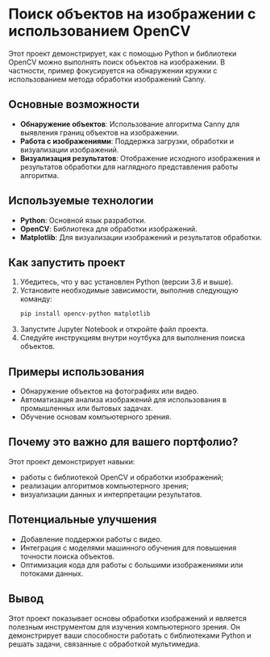# Поиск объектов на изображении с использованием OpenCV

Этот проект демонстрирует, как с помощью Python и библиотеки OpenCV можно выполнять поиск объектов на изображении. В частности, пример фокусируется на обнаружении кружки с использованием метода обработки изображений Canny.

## Основные возможности
- **Обнаружение объектов**: Использование алгоритма Canny для выявления границ объектов на изображении.
- **Работа с изображениями**: Поддержка загрузки, обработки и визуализации изображений.
- **Визуализация результатов**: Отображение исходного изображения и результатов обработки для наглядного представления работы алгоритма.

## Используемые технологии
- **Python**: Основной язык разработки.
- **OpenCV**: Библиотека для обработки изображений.
- **Matplotlib**: Для визуализации изображений и результатов обработки.

## Как запустить проект
1. Убедитесь, что у вас установлен Python (версии 3.6 и выше).
2. Установите необходимые зависимости, выполнив следующую команду:
   ```bash
   pip install opencv-python matplotlib
   ```
3. Запустите Jupyter Notebook и откройте файл проекта.
4. Следуйте инструкциям внутри ноутбука для выполнения поиска объектов.

## Примеры использования
- Обнаружение объектов на фотографиях или видео.
- Автоматизация анализа изображений для использования в промышленных или бытовых задачах.
- Обучение основам компьютерного зрения.

## Почему это важно для вашего портфолио?
Этот проект демонстрирует навыки:
- работы с библиотекой OpenCV и обработки изображений;
- реализации алгоритмов компьютерного зрения;
- визуализации данных и интерпретации результатов.

## Потенциальные улучшения
- Добавление поддержки работы с видео.
- Интеграция с моделями машинного обучения для повышения точности поиска объектов.
- Оптимизация кода для работы с большими изображениями или потоками данных.

## Вывод
Этот проект показывает основы обработки изображений и является полезным инструментом для изучения компьютерного зрения. Он демонстрирует ваши способности работать с библиотеками Python и решать задачи, связанные с обработкой мультимедиа.


